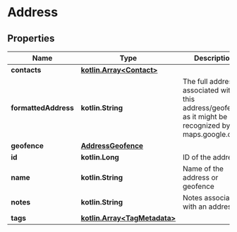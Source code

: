 
# Address

## Properties
Name | Type | Description | Notes
------------ | ------------- | ------------- | -------------
**contacts** | [**kotlin.Array&lt;Contact&gt;**](Contact.md) |  |  [optional]
**formattedAddress** | **kotlin.String** | The full address associated with this address/geofence, as it might be recognized by maps.google.com |  [optional]
**geofence** | [**AddressGeofence**](AddressGeofence.md) |  |  [optional]
**id** | **kotlin.Long** | ID of the address |  [optional]
**name** | **kotlin.String** | Name of the address or geofence |  [optional]
**notes** | **kotlin.String** | Notes associated with an address. |  [optional]
**tags** | [**kotlin.Array&lt;TagMetadata&gt;**](TagMetadata.md) |  |  [optional]



